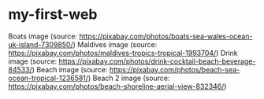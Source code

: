 # my-first-web

Boats image (source: https://pixabay.com/photos/boats-sea-wales-ocean-uk-island-7309850/)
Maldives image (source: https://pixabay.com/photos/maldives-tropics-tropical-1993704/)
Drink image (source: https://pixabay.com/photos/drink-cocktail-beach-beverage-84533/)
Beach image (source: https://pixabay.com/photos/beach-sea-ocean-tropical-1236581/)
Beach 2 image (source: https://pixabay.com/photos/beach-shoreline-aerial-view-832346/)